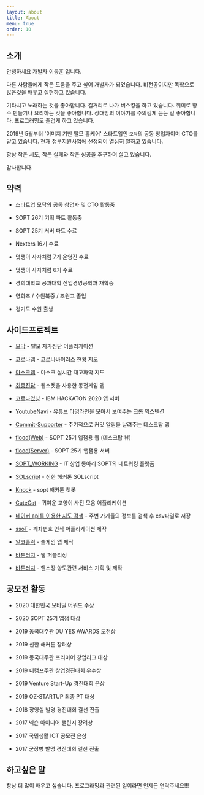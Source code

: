 ```yaml
---
layout: about
title: About
menu: true
order: 10
---
```


## 소개

안녕하세요 개발자 이동훈 입니다.

다른 사람들에게 작은 도움을 주고 싶어 개발자가 되었습니다. 비전공이지만 독학으로 많은것을 배우고 실현하고 있습니다.

기타치고 노래하는 것을 좋아합니다. 길거리로 나가 버스킹을 하고 있습니다. 취미로 향수 만들기나 요리하는 것을 좋아합니다. 상대방의 이야기를 주의깊게 듣는 걸 좋아합니다. 프로그래밍도 즐겁게 하고 있습니다.

2019년 5월부터 '이미지 기반 탈모 홈케어' 스타트업인 `모닥`의 공동 창업자이며 CTO를 맡고 있습니다. 현재 정부지원사업에 선정되어 열심히 일하고 있습니다.

항상 작은 시도, 작은 실패와 작은 성공을 추구하며 살고 있습니다.

감사합니다.

## 약력

- 스타트업 모닥의 공동 창업자 및 CTO 활동중

- SOPT 26기 기획 파트 활동중

- SOPT 25기 서버 파트 수료

- Nexters 16기 수료

- 멋쟁이 사자처럼 7기 운영진 수료

- 멋쟁이 사자처럼 6기 수료

- 경희대학교 공과대학 산업경영공학과 재학중

- 영화초 / 수원북중 / 조원고 졸업

- 경기도 수원 출생

## 사이드프로젝트

- [모닥](https://play.google.com/store/apps/details?id=modoc.care&hl=ko) - 탈모 자가진단 어플리케이션

- [코로나맵](https://coronamap.site) - 코로나바이러스 현황 지도

- [마스크맵](https://maskmap.site) - 마스크 실시간 재고파악 지도

- [취중진담](https://play.google.com/store/apps/details?id=modac.coingame&hl=ko) - 웹소켓을 사용한 동전게임 앱

- [코로나있냥](https://github.com/COVID19-CAT/cocat-api) - IBM HACKATON 2020 앱 서버

- [YoutubeNavi](https://chrome.google.com/webstore/detail/kaendllmbeoemkbeegjplfoeaejmonpb/publish-accepted?authuser=0&hl=ko) - 유튜브 타임라인을 모아서 보여주는 크롬 익스텐션

- [Commit-Supporter](https://github.com/donghunee/sopt-git-commit) - 주기적으로 커밋 알림을 날려주는 데스크탑 앱

- [flood(Web)](https://floodweb.herokuapp.com/) - SOPT 25기 앱잼용 웹 (데스크탑 뷰)

- [flood(Server)](https://github.com/Flood-SOPT25th/Flood-Server) - SOPT 25기 앱잼용 서버

- [SOPT_WORKING](https://soptworking.herokuapp.com/) - IT 창업 동아리 SOPT의 네트워킹 플랫폼

- [SOLscript](https://github.com/SOLscript) - 신한 헤커톤 SOLscript

- [Knock](https://github.com/sopkathon/server) - sopt 해커톤 챗봇

- [CuteCat](https://github.com/donghunee/cute_cat/) - 귀여운 고양이 사진 모음 어플리케이션

<!-- - [미세모지](https://misemozi.me) - 실내 공기청정기 지도 서비스 제작 -->

- [네이버 api를 이용한 지도 검색](https://github.com/donghunee/naver_map_data) - 주변 가게들의 정보를 검색 후 csv파일로 저장

- [ssoT](https://play.google.com/store/apps/details?id=menu.techdown.org.taltal) - 계좌번호 인식 어플리케이션 제작

<!-- - [나랑살자](https://github.com/DONGhunee/roomate) - 대학생 룸메이트 매칭 서비스 제작 -->

- [알코홀릭](https://play.google.com/store/apps/details?id=com.baton.lee.alcoholic) - 술게임 앱 제작

- [바톤터치](https://warm-eyrie-25829.herokuapp.com/) - 웹 퍼블리싱

- [바톤터치](https://giging.tistory.com/5?category=323741) - 헬스장 양도관련 서비스 기획 및 제작

## 공모전 활동

- 2020 대한민국 모바일 어워드 수상

- 2020 SOPT 25기 앱잼 대상

- 2019 동국대주관 DU YES AWARDS 도전상

- 2019 신한 해커톤 장려상

- 2019 동국대주관 프리미어 창업리그 대상

- 2019 디캠프주관 창업경진대회 우수상

- 2019 Venture Start-Up 경진대회 은상

- 2019 OZ-STARTUP 최종 PT 대상

- 2018 장영실 발명 경진대회 결선 진출

- 2017 넥슨 아이디어 챌린지 장려상

- 2017 국민생활 ICT 공모전 은상

- 2017 군장병 발명 경진대회 결선 진출

## 하고싶은 말

항상 더 많이 배우고 싶습니다. 프로그래밍과 관련된 일이라면 언제든 연락주세요!!!
